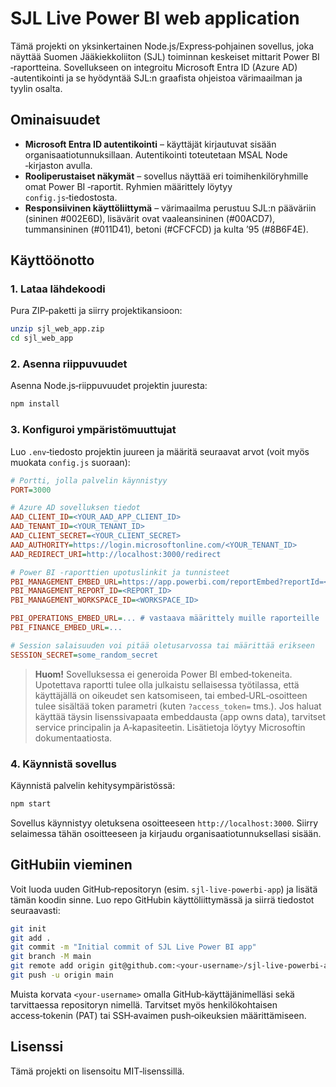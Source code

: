 # SJL Live Power BI web application

Tämä projekti on yksinkertainen Node.js/Express‑pohjainen sovellus, joka näyttää Suomen Jääkiekkoliiton (SJL) toiminnan keskeiset mittarit Power BI ‑raportteina. Sovellukseen on integroitu Microsoft Entra ID (Azure AD) ‑autentikointi ja se hyödyntää SJL:n graafista ohjeistoa värimaailman ja tyylin osalta.

## Ominaisuudet

* **Microsoft Entra ID autentikointi** – käyttäjät kirjautuvat sisään organisaatiotunnuksillaan. Autentikointi toteutetaan MSAL Node ‑kirjaston avulla. 
* **Rooliperustaiset näkymät** – sovellus näyttää eri toimihenkilöryhmille omat Power BI ‑raportit. Ryhmien määrittely löytyy `config.js`‑tiedostosta.
* **Responsiivinen käyttöliittymä** – värimaailma perustuu SJL:n pääväriin (sininen #002E6D), lisävärit ovat vaaleansininen (#00ACD7), tummansininen (#011D41), betoni (#CFCFCD) ja kulta ’95 (#8B6F4E).

## Käyttöönotto

### 1. Lataa lähdekoodi

Pura ZIP‑paketti ja siirry projektikansioon:

```bash
unzip sjl_web_app.zip
cd sjl_web_app
```

### 2. Asenna riippuvuudet

Asenna Node.js‑riippuvuudet projektin juuresta:

```bash
npm install
```

### 3. Konfiguroi ympäristömuuttujat

Luo `.env`‑tiedosto projektin juureen ja määritä seuraavat arvot (voit myös muokata `config.js` suoraan):

```ini
# Portti, jolla palvelin käynnistyy
PORT=3000

# Azure AD sovelluksen tiedot
AAD_CLIENT_ID=<YOUR_AAD_APP_CLIENT_ID>
AAD_TENANT_ID=<YOUR_TENANT_ID>
AAD_CLIENT_SECRET=<YOUR_CLIENT_SECRET>
AAD_AUTHORITY=https://login.microsoftonline.com/<YOUR_TENANT_ID>
AAD_REDIRECT_URI=http://localhost:3000/redirect

# Power BI ‑raporttien upotuslinkit ja tunnisteet
PBI_MANAGEMENT_EMBED_URL=https://app.powerbi.com/reportEmbed?reportId=<REPORT_ID>&groupId=<WORKSPACE_ID>&autoAuth=true&ctid=<YOUR_TENANT_ID>
PBI_MANAGEMENT_REPORT_ID=<REPORT_ID>
PBI_MANAGEMENT_WORKSPACE_ID=<WORKSPACE_ID>

PBI_OPERATIONS_EMBED_URL=... # vastaava määrittely muille raporteille
PBI_FINANCE_EMBED_URL=...

# Session salaisuuden voi pitää oletusarvossa tai määrittää erikseen
SESSION_SECRET=some_random_secret
```

> **Huom!** Sovelluksessa ei generoida Power BI embed‑tokeneita. Upotettava raportti tulee olla julkaistu sellaisessa työtilassa, että käyttäjällä on oikeudet sen katsomiseen, tai embed‑URL‑osoitteen tulee sisältää token parametri (kuten `?access_token=` tms.). Jos haluat käyttää täysin lisenssivapaata embeddausta (app owns data), tarvitset service principalin ja A‑kapasiteetin. Lisätietoja löytyy Microsoftin dokumentaatiosta.

### 4. Käynnistä sovellus

Käynnistä palvelin kehitysympäristössä:

```bash
npm start
```

Sovellus käynnistyy oletuksena osoitteeseen `http://localhost:3000`. Siirry selaimessa tähän osoitteeseen ja kirjaudu organisaatiotunnuksellasi sisään.

## GitHubiin vieminen

Voit luoda uuden GitHub‑repositoryn (esim. `sjl-live-powerbi-app`) ja lisätä tämän koodin sinne. Luo repo GitHubin käyttöliittymässä ja siirrä tiedostot seuraavasti:

```bash
git init
git add .
git commit -m "Initial commit of SJL Live Power BI app"
git branch -M main
git remote add origin git@github.com:<your-username>/sjl-live-powerbi-app.git
git push -u origin main
```

Muista korvata `<your-username>` omalla GitHub‑käyttäjänimelläsi sekä tarvittaessa repositoryn nimellä. Tarvitset myös henkilökohtaisen access‑tokenin (PAT) tai SSH‑avaimen push‑oikeuksien määrittämiseen.

## Lisenssi

Tämä projekti on lisensoitu MIT‑lisenssillä.